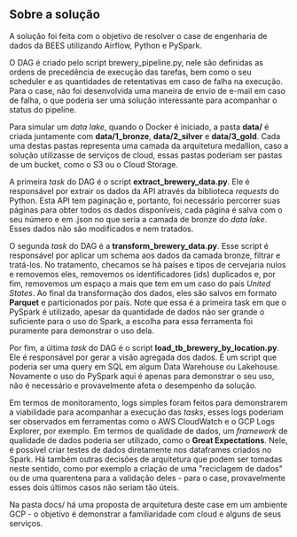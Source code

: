 ## Sobre a solução

A solução foi feita com o objetivo de resolver o case de engenharia de dados da BEES utilizando Airflow, Python e PySpark.

O DAG é criado pelo script brewery_pipeline.py, nele são definidas as ordens de precedência de execução das tarefas, bem como o seu scheduler e as quantidades de retentativas em caso de falha na execução. Para o case, não foi desenvolvida uma maneira de envio de e-mail em caso de falha, o que poderia ser uma solução interessante para acompanhar o status do pipeline.

Para simular um _data lake_, quando o Docker é iniciado, a pasta **data/** é criada juntamente com **data/1_bronze**, **data/2_silver** e **data/3_gold**. Cada uma destas pastas representa uma camada da arquitetura medallion, caso a solução utilizasse de serviços de cloud, essas pastas poderiam ser pastas de um bucket, como o S3 ou o Cloud Storage.

A primeira _task_ do DAG é o script **extract_brewery_data.py**. Ele é responsável por extrair os dados da API através da biblioteca _requests_ do Python. Esta API tem paginação e, portanto, foi necessário percorrer suas páginas para obter todos os dados disponíveis, cada página é salva com o seu número e em .json no que seria a camada de bronze do _data lake_. Esses dados não são modificados e nem tratados.

O segunda _task_ do DAG é a **transform_brewery_data.py**. Esse script é responsável por aplicar um schema aos dados da camada bronze, filtrar e tratá-los. No tratamento, checamos se há países e tipos de cervejaria nulos e removemos eles, removemos os identificadores (ids) duplicados e, por fim, removemos um espaço a mais que tem em um caso do país _United States_. Ao final da transformação dos dados, eles são salvos em formato **Parquet** e particionados por país.
Note que essa é a primeira task em que o PySpark é utilizado, apesar da quantidade de dados não ser grande o suficiente para o uso do Spark, a escolha para essa ferramenta foi puramente para demonstrar o uso dela.

Por fim, a última _task_ do DAG é o script **load_tb_brewery_by_location.py**. Ele é responsável por gerar a visão agregada dos dados. É um script que poderia ser uma query em SQL em algum Data Warehouse ou Lakehouse. Novamente o uso do PySpark aqui é apenas para demonstrar o seu uso, não é necessário e provavelmente afeta o desempenho da solução.

Em termos de monitoramento, logs simples foram feitos para demonstrarem a viabilidade para acompanhar a execução das _tasks_, esses logs poderiam ser observados em ferramentas como o AWS CloudWatch e o GCP Logs Explorer, por exemplo.
Em termos de qualidade de dados, um _framework_ de qualidade de dados poderia ser utilizado, como o **Great Expectations**. Nele, é possível criar testes de dados diretamente nos dataframes criados no Spark. Há também outras decisões de arquitetura que podem ser tomadas neste sentido, como por exemplo a criação de uma "reciclagem de dados" ou de uma quarentena para a validação deles - para o case, provavelmente esses dois últimos casos não seriam tão úteis.

Na pasta docs/ há uma proposta de arquitetura deste case em um ambiente GCP - o objetivo é demonstrar a familiaridade com cloud e alguns de seus serviços.